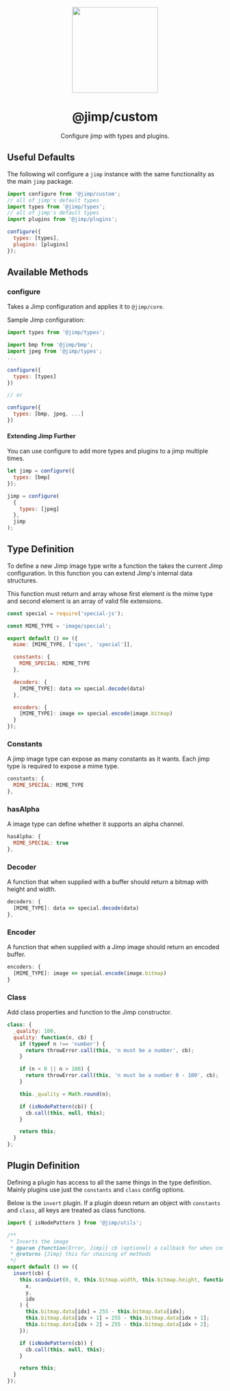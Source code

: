 <div align="center">
  <img width="200" height="200"
    src="https://s3.amazonaws.com/pix.iemoji.com/images/emoji/apple/ios-11/256/crayon.png">
  <h1>@jimp/custom</h1>
  <p>Configure jimp with types and plugins.</p>
</div>

## Useful Defaults

The following wil configure a `jimp` instance with the same functionality as the main `jimp` package.

```js
import configure from '@jimp/custom';
// all of jimp's default types
import types from '@jimp/types';
// all of jimp's default types
import plugins from '@jimp/plugins';

configure({
  types: [types],
  plugins: [plugins]
});
```

## Available Methods

### configure

Takes a Jimp configuration and applies it to `@jimp/core`.

Sample Jimp configuration:

```js
import types from '@jimp/types';

import bmp from '@jimp/bmp';
import jpeg from '@jimp/types';
...

configure({
  types: [types]
})

// or

configure({
  types: [bmp, jpeg, ...]
})
```

#### Extending Jimp Further

You can use configure to add more types and plugins to a jimp multiple times.

```js
let jimp = configure({
  types: [bmp]
});

jimp = configure(
  {
    types: [jpeg]
  },
  jimp
);
```

## Type Definition

To define a new Jimp image type write a function the takes the current Jimp configuration. In this function you can extend Jimp's internal data structures.

This function must return and array whose first element is the mime type and second element is an array of valid file extensions.

```js
const special = require('special-js');

const MIME_TYPE = 'image/special';

export default () => ({
  mime: [MIME_TYPE, ['spec', 'special']],

  constants: {
    MIME_SPECIAL: MIME_TYPE
  },

  decoders: {
    [MIME_TYPE]: data => special.decode(data)
  },

  encoders: {
    [MIME_TYPE]: image => special.encode(image.bitmap)
  }
});
```

### Constants

A jimp image type can expose as many constants as it wants. Each jimp type is required to expose a mime type.

```js
constants: {
  MIME_SPECIAL: MIME_TYPE
},
```

### hasAlpha

A image type can define whether it supports an alpha channel.

```js
hasAlpha: {
  MIME_SPECIAL: true
},
```

### Decoder

A function that when supplied with a buffer should return a bitmap with height and width.

```js
decoders: {
  [MIME_TYPE]: data => special.decode(data)
},
```

### Encoder

A function that when supplied with a Jimp image should return an encoded buffer.

```js
encoders: {
  [MIME_TYPE]: image => special.encode(image.bitmap)
}
```

### Class

Add class properties and function to the Jimp constructor.

```js
class: {
  _quality: 100,
  quality: function(n, cb) {
    if (typeof n !== 'number') {
      return throwError.call(this, 'n must be a number', cb);
    }

    if (n < 0 || n > 100) {
      return throwError.call(this, 'n must be a number 0 - 100', cb);
    }

    this._quality = Math.round(n);

    if (isNodePattern(cb)) {
      cb.call(this, null, this);
    }

    return this;
  }
};
```

## Plugin Definition

Defining a plugin has access to all the same things in the type definition. Mainly plugins use just the `constants` and `class` config options.

Below is the `invert` plugin. If a plugin doesn return an object with `constants` and `class`, all keys are treated as class functions.

```js
import { isNodePattern } from '@jimp/utils';

/**
 * Inverts the image
 * @param {function(Error, Jimp)} cb (optional) a callback for when complete
 * @returns {Jimp} this for chaining of methods
 */
export default () => ({
  invert(cb) {
    this.scanQuiet(0, 0, this.bitmap.width, this.bitmap.height, function(
      x,
      y,
      idx
    ) {
      this.bitmap.data[idx] = 255 - this.bitmap.data[idx];
      this.bitmap.data[idx + 1] = 255 - this.bitmap.data[idx + 1];
      this.bitmap.data[idx + 2] = 255 - this.bitmap.data[idx + 2];
    });

    if (isNodePattern(cb)) {
      cb.call(this, null, this);
    }

    return this;
  }
});
```
